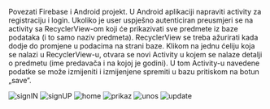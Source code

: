 Povezati Firebase i Android projekt. U Android aplikaciji napraviti activity za registraciju i login. Ukoliko je user uspješno autenticiran preusmjeri se na activity sa RecyclerView-om koji će prikazivati sve predmete iz baze podataka (i to samo naziv predmeta). RecyclerView se treba ažurirati kada dodje do promjene u podacima na strani baze. 
Klikom na jednu ćeliju koja se nalazi u RecyclerView-u, otvara se novi Activity u kojem se nalaze detalji o predmetu  (ime predavača i na kojoj je godini). U tom Activity-u navedene podatke se može izmijeniti i izmijenjene spremiti u bazu pritiskom na botun „save“. 


![signIN](https://user-images.githubusercontent.com/56175479/108633535-05aab000-7475-11eb-97ab-bed017433a5f.png)
![signUP](https://user-images.githubusercontent.com/56175479/108633538-080d0a00-7475-11eb-8d89-7c1220bfb15d.png)
![home](https://user-images.githubusercontent.com/56175479/108633540-0b07fa80-7475-11eb-990f-478d68ec1029.png)
![prikaz](https://user-images.githubusercontent.com/56175479/108633543-10654500-7475-11eb-816e-f3322bf1d2c3.png)
![unos](https://user-images.githubusercontent.com/56175479/108633547-1529f900-7475-11eb-927d-58006edf7ca4.png)
![update](https://user-images.githubusercontent.com/56175479/108633549-178c5300-7475-11eb-8411-193b09040848.png)
